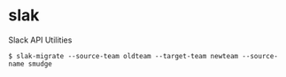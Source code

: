 # slak
Slack API Utilities

```
$ slak-migrate --source-team oldteam --target-team newteam --source-name smudge
```
